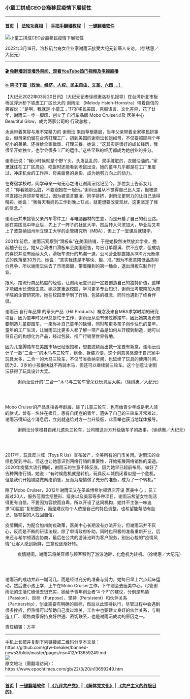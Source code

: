 ### 小童工拼成CEO台裔移民疫情下展韧性
------------------------

#### [首页](https://github.com/gfw-breaker/banned-news3/blob/master/README.md) &nbsp;&nbsp;|&nbsp;&nbsp; [法轮功真相](https://github.com/begood0513/basic/blob/master/README.md)  &nbsp;&nbsp;|&nbsp;&nbsp; [手把手翻墙教程](https://github.com/gfw-breaker/guides/wiki)  &nbsp;&nbsp;|&nbsp;&nbsp; [一键翻墙软件](https://github.com/gfw-breaker/nogfw/blob/master/README.md)  



<div><img alt="小童工拼成CEO台裔移民疫情下展韧性" class="attachment-djy_600_400 size-djy_600_400 wp-post-image" src="https://i.epochtimes.com/assets/uploads/2022/03/id13659279-fba022ca0c9a3d4f51de7a9ebff1a0b2-600x400.jpg"/>
<div class="caption">
 <p>
  2022年3月18日，洛杉矶台裔女企业家谢雨沄接受大纪元新唐人专访。（徐绣惠／大纪元）
 </p>
</div></div><hr/>

#### [ 🎬  免翻墙浏览墙外禁闻、观看YouTube热门视频及电视直播](https://github.com/gfw-breaker/HelloWorld)

#### [ 💥  禁书下载（政治、经济、人权、民主自由、文革、六四 ...）](https://github.com/gfw-breaker/books/blob/master/README.md)

<div><p>
 【大纪元2022年03月20日讯】（大纪元记者徐绣惠洛杉矶报导）在台湾新北市板桥区浮洲桥下铁皮工厂区长大的
 <ok href="https://www.epochtimes.com/gb/tag/%E8%B0%A2%E9%9B%A8%E6%B2%84.html">
  谢雨沄
 </ok>
 （Melody Hsieh-Hornstra）带着自信的笑容说：“是啊，我就是
 <ok href="https://www.epochtimes.com/gb/tag/%E5%B0%8F%E7%AB%A5%E5%B7%A5.html">
  小童工
 </ok>
 。”17岁移民美国，克服语言、文化差异，花了廿年，谢雨沄一步一脚印，创立了
 <ok href="https://www.epochtimes.com/gb/tag/%E8%87%AA%E8%A1%8C%E8%BD%A6%E5%93%81%E7%89%8C.html">
  自行车品牌
 </ok>
 Mobo Cruiser以及
 <ok href="https://www.epochtimes.com/gb/tag/%E5%8C%BB%E7%BE%8E%E4%B8%AD%E5%BF%83.html">
  医美中心
 </ok>
 Beautiful Glow，成为两家公司的
 <ok href="https://www.epochtimes.com/gb/tag/%E8%A1%8C%E6%94%BF%E6%80%BB%E8%A3%81.html">
  行政总裁
 </ok>
 。
</p>
<p>
 永远带着笑容与用不完精力的
 <ok href="https://www.epochtimes.com/gb/tag/%E8%B0%A2%E9%9B%A8%E6%B2%84.html">
  谢雨沄
 </ok>
 来自草根基层，当年父亲带着全家移民拼事业，但母亲仍留在台湾打理工厂，初到美国的谢雨沄长姐如母，不仅要照顾两个年纪小的弟弟，还得给全家做饭、打理三餐。她说：“这其实是很好的成长经历，我很早开始独立，也学会很多工厂的运作。”这些早熟的经历都成为她创业的养分。
</p>
<p>
 谢雨沄说：“我小时候就是个野ㄚ头，头发乱乱的、双手脏脏的，衣服油油的。”家里就住在工厂区周边，吃饭时还能看到老鼠出没，她的童年几乎都是在工厂里度过，冲床机台的工作声、母亲疲惫的身影，成为她努力向上的动力。
</p>
<p>
 在寄宿学校时，同学母亲一句无心之语让谢雨沄铭记至今。那位女士告诉女儿说：“你看她那么脏，不要跟她在一起玩。”谢雨沄虽从不觉得自己比人差，但被这样直接批评却非常难过，因为被语言霸凌、同学排挤，谢雨沄更努力的让自己活得精彩，她说：“我每天看妈妈工作到晚上12点，就更想要改变现状，这更坚定了我的信念。”
</p>
<p>
 谢雨沄并未接管父亲汽车零件工厂与电脑器材的生意，而是开启了自己的创业路。她在美国高中毕业后，先上了一阵子的社区大学，然后转入河滨加大，毕业后又考上了波莫纳加州州立理工大学的企管研究所（MBA），但上了一堂课后就辍学。
</p>
<p>
 2001年前后，谢雨沄观察到“滑板车”在美国热销，于是她毅然决然放弃学业，挽起袖子创业。她从台湾进口滑板车至美国贩售，每日订单爆满、供不应求，但成功的喜悦并没有延续太久，滑板车流行的热潮一退，公司营业额直接从300万元断崖式的跌落至30万元。她说：“其实我还是不够快、狠、准。”因为不愿意降低品质削价竞争，所以谢雨沄失去了市场面额，带着赚到的第一桶金，退出滑板车制作行业。
</p>
<p>
 跟风、蹭流行商品热度的经验，让谢雨沄意识到一定要创造自己的独特价值，这样才能细水长流做生意。她决定重返校园，学习更多专业知识，谢雨沄考取南加大商学院的企管研究所，她在校园里学到了行销、包装的概念，同时也遇到了终身伴侣。
</p>
<p>
 谢雨沄
 <ok href="https://www.epochtimes.com/gb/tag/%E8%87%AA%E8%A1%8C%E8%BD%A6%E5%93%81%E7%89%8C.html">
  自行车品牌
 </ok>
 的拳头产品（Hit Products）概念及来自MBA求学时期的研究项目，因为童年时父母总是忙于工作，谢雨沄从没有骑过脚踏车，因此她突发奇想要制造儿童脚踏车，一来弥补自己童年的缺憾，同时帮更多孩子创作快乐的童年。童年的工厂生活，让谢雨沄比更多人都了解一项产品是如何从开模到制造，她可以将自己的构想化为产品，经过包装、推广行销至世界各地。
</p>
<p>
 因为儿童脚踏车在美国市场已经很饱和，想要脱颖而出救一定要有新意，谢雨沄设计了一款“二合一”的木马与三轮车，组合、拆装方便，这个创意灵感源于自己家中玩具太多，二合一的木马三轮车，不仅节省收纳空间，也延续了玩具的使用时间，因为2、3岁的小孩很快就不再骑木马，但还可以继续骑三轮车。这个创意让谢雨沄获得了玩具设计大奖。
</p>
<figure aria-describedby="caption-attachment-13659301" class="wp-caption aligncenter" id="attachment_13659301" style="width: 600px">
 <ok href="https://i.epochtimes.com/assets/uploads/2022/03/id13659301-974c7ec4d9b8936cfb8637367936295e.jpg" target="_blank">
  <img alt="" class="size-large wp-image-13659301" src="https://i.epochtimes.com/assets/uploads/2022/03/id13659301-974c7ec4d9b8936cfb8637367936295e-600x427.jpg"/>
 </ok>
 <br/><figcaption class="wp-caption-text" id="caption-attachment-13659301">
  谢雨沄设计的“二合一”木马与三轮车曾荣获玩具届大奖。（徐绣惠／大纪元）
 </figcaption><br/>
</figure><br/>
<p>
 Mobo Cruiser的产品含括各年龄层，除了儿童三轮车，也有给青少年或是老人骑的款式。曾有一名住在橙县，患有自闭症的青年，遗失了自己的三轮车非常难过，谢雨沄得知这个消息后，立刻就送给对方一台升级版，此善举也获当地媒体报导。
</p>
<figure aria-describedby="caption-attachment-13659305" class="wp-caption aligncenter" id="attachment_13659305" style="width: 600px">
 <ok href="https://i.epochtimes.com/assets/uploads/2022/03/id13659305-522b131f6911eaacc0d4f370c550dd37.jpg" target="_blank">
  <img alt="" class="size-large wp-image-13659305" src="https://i.epochtimes.com/assets/uploads/2022/03/id13659305-522b131f6911eaacc0d4f370c550dd37-600x375.jpg"/>
 </ok>
 <br/><figcaption class="wp-caption-text" id="caption-attachment-13659305">
  谢雨沄分享橙县自闭儿遗失三轮车，公司赠送对方升级版车子的故事。（徐绣惠／大纪元）
 </figcaption><br/>
</figure><br/>
<p>
 2017年，玩具反斗城（Toys R Us）宣布破产，全美所有的门市关闭。谢雨沄的业绩也受到冲击，但这也让她意识到网络行销的重要性，开始拓展网络销售的渠道。2020年疫情大流行期间，谢雨沄的生意不降反涨，因为她早已超前布局，做好了告种网络行销，她说：“有时候危机就是转机，玩具反斗城倒闭看似是一个危机，但是我们开始铺路做网络销售，反而为疫情做了充分的准备，成为了一个转机。”
</p>
<p>
 除了Mobo Cruiser，2012年谢雨沄又在圣盖博希尔顿酒店开设
 <ok href="https://www.epochtimes.com/gb/tag/%E5%8C%BB%E7%BE%8E%E4%B8%AD%E5%BF%83.html">
  医美中心
 </ok>
 ，员工超过20人，服务范围含括整形、瘦身以及美容等多种项目。谢雨沄希望女性能活得更有自信，不要因为容貌而自卑，所以开设了这间机构，她并不主张一味追求“明星脸”复制整形，而是建议每个人依据自己的特色调整，也希望能帮助有胎记、唇颚裂的人找回自信。
</p>
<p>
 疫情期间，为配合加州防疫政策，医美中心长期没有办法开业，但谢雨沄并不灰心，反而是不断的研读法规，除了申请政府补助，同时也积极的准备重新开业，后来还与希尔顿酒店协商，最后在公共的游泳池畔为客户服务，别出心裁的“疫情风情”让客人感到新鲜，生意也逐渐好转。
</p>
<figure aria-describedby="caption-attachment-13659307" class="wp-caption aligncenter" id="attachment_13659307" style="width: 600px">
 <ok href="https://i.epochtimes.com/assets/uploads/2022/03/id13659307-2e015833ffc3f2a116b9227cc682196b.jpg" target="_blank">
  <img alt="" class="size-large wp-image-13659307" src="https://i.epochtimes.com/assets/uploads/2022/03/id13659307-2e015833ffc3f2a116b9227cc682196b-600x374.jpg"/>
 </ok>
 <br/><figcaption class="wp-caption-text" id="caption-attachment-13659307">
  疫情期间，谢雨沄将美容师与顾客移到了游泳池畔，化危机为转机。（徐绣惠／大纪元）
 </figcaption><br/>
</figure><br/>
<p>
 谢雨沄的成功并非一蹴可几，而是经过充分的准备与努力，她每日早上六点起床运动，然后送小孩上学，上午在Mobo Cruiser工作，下午则会去医美中心。尽管谢雨沄的生活忙碌但去很充实，她给予青年创业者“4 个P”的建议，分别是热情（Passion）、目标（Purpose）、坚持（Persistent）和伙伴关系（Partnership），创业需要有明确的目标，然后以此坚持执行，尽管过程中会遇到很多挫折，但热情可以帮助自己度过难关，工作中也要建立良好的伙伴关系，与制造工厂、贩售商家保持良好供通、密切联系，也是谢雨沄成功的原因之一。
</p>
<p>
 责任编辑：方平
</p>
</div>
<hr/>
手机上长按并复制下列链接或二维码分享本文章：<br/>
https://github.com/gfw-breaker/banned-news3/blob/master/pages/nsc412/n13659249.md <br/>
<a href='https://github.com/gfw-breaker/banned-news3/blob/master/pages/nsc412/n13659249.md'><img src='https://github.com/gfw-breaker/banned-news3/blob/master/pages/nsc412/n13659249.md.png'/></a> <br/>
原文地址（需翻墙访问）：https://www.epochtimes.com/gb/22/3/20/n13659249.htm


------------------------
#### [首页](https://github.com/gfw-breaker/banned-news3/blob/master/README.md) &nbsp;|&nbsp; [一键翻墙软件](https://github.com/gfw-breaker/nogfw/blob/master/README.md) &nbsp;| [《九评共产党》](https://github.com/gfw-breaker/9ping.md/blob/master/README.md#九评之一评共产党是什么) | [《解体党文化》](https://github.com/gfw-breaker/jtdwh.md/blob/master/README.md) | [《共产主义的终极目的》](https://github.com/gfw-breaker/gczydzjmd.md/blob/master/README.md)


<img src='http://gfw-breaker.win/banned-news3/pages/nsc412/n13659249.md' width='0px' height='0px'/>